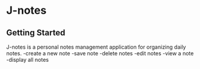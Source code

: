 # J-notes


## Getting Started

J-notes is a personal notes management application for organizing daily notes.
 -create a new note 
 -save note
 -delete notes
 -edit notes
 -view a note
 -display all notes